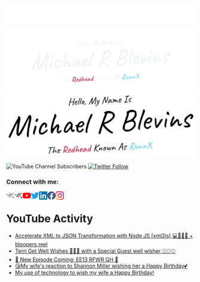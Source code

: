 ![header](https://raw.githubusercontent.com/RunnX/runnx/main/img/headers/gethead.svg)

![my name is](https://raw.githubusercontent.com/RunnX/runnx/main/img/headers/Hello-my-name-is-dark.png#gh-dark-mode-only)
![my name is](https://raw.githubusercontent.com/RunnX/runnx/main/img/headers/Hello-my-name-is-light.png#gh-light-mode-only)

<p align="center">

![YouTube Channel Subscribers](https://img.shields.io/youtube/channel/subscribers/UCBa5BnIBBO12iopcb3A_rmA?logo=youtube&style=for-the-badge)
[![Twitter Follow](https://img.shields.io/twitter/follow/runnx?color=1DA1F2&logo=twitter&style=for-the-badge)](https://twitter.com/intent/follow?original_referer=https%3A%2F%2Fgithub.com%2Frunnx&screen_name=runnx)

</p>

### Connect with me:

[<img align="left" alt="runnx.com" width="22px" src="https://raw.githubusercontent.com/RunnX/runnx/main/img/logo.png#gh-dark-mode-only" />][website-dark]
[<img align="left" alt="runnx.com" width="22px" src="https://raw.githubusercontent.com/RunnX/runnx/main/img/logodark.png#gh-light-mode-only" />][website-light]
[<img align="left" alt="RunnX | YouTube" width="22px" src="icons/youtube-red.svg"/>][youtube]
[<img align="left" alt="RunnX | Twitter" width="22px" src="icons/twitter-blue.svg" />][twitter]
[<img align="left" alt="RunnX | LinkedIn" width="22px" src="icons/linkedin-blue.svg" />][linkedin]
[<img align="left" alt="RunnX | Facebook" width="22px" src="icons/facebook-blue.svg" />][facebook]
[<img align="left" alt="RunnX | Instagram" width="22px" src="icons/instagram-rgb.png" />][instagram]

<br />

# YouTube Activity
<!-- YOUTUBE:START -->
- [Accelerate XML to JSON Transformation with Node JS [xml2js] 💻🚗🔌🔋 + bloopers reel](https://www.youtube.com/watch?v=-22C8egdPVY)
- [Terri Get Well Wishes 🎈🧸🎈 with a Special Guest well wisher ⚾⚾⚾](https://www.youtube.com/watch?v=aw3UlMll43I)
- [📢 New Episode Coming: EE13 RFWR QH 👊](https://www.youtube.com/watch?v=naOMexKqDmU)
- [😘My wife&#39;s reaction to Shannon Miller wishing her a Happy Birthday💕](https://www.youtube.com/watch?v=XO-u_0QDxQk)
- [My use of technology to wish my wife a Happy Birthday!](https://www.youtube.com/watch?v=6l0WUoy670c)
<!-- YOUTUBE:END -->


[website-dark]: https://runnx.com#gh-dark-mode-only
[website-light]: https://runnx.com#gh-light-mode-only
[youtube]: https://youtube.com/runnx
[twitter]: https://twitter.com/runnx
[linkedin]: https://linkedin.com/in/runnx
[facebook]: https://facebook.com/theredheadknownasrunnx
[instagram]: https://instagram.com/mrbrunnx
[quickhitsplaylist]:  https://www.youtube.com/playlist?list=PLLiDx9rLkZYMo9RU1TzsqusxDjLxqsUPM
[azuredevopsplaylist]: https://www.youtube.com/playlist?list=PLLiDx9rLkZYM46jBPjb1MUKzoujitvLF1
[reducingfrictionplaylist]: https://www.youtube.com/playlist?list=PLLiDx9rLkZYOxVWaJR7r1SuaeqGAPh8sC
